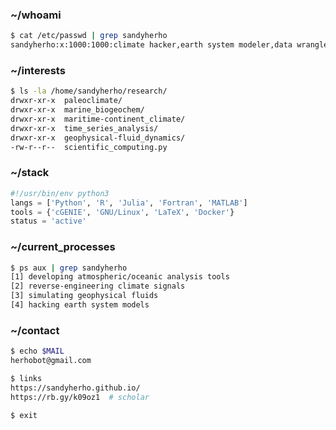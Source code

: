 ### ~/whoami
```bash
$ cat /etc/passwd | grep sandyherho
sandyherho:x:1000:1000:climate hacker,earth system modeler,data wrangler:/home/geoscience:/bin/bash
```

### ~/interests
```bash
$ ls -la /home/sandyherho/research/
drwxr-xr-x  paleoclimate/
drwxr-xr-x  marine_biogeochem/
drwxr-xr-x  maritime-continent_climate/
drwxr-xr-x  time_series_analysis/
drwxr-xr-x  geophysical-fluid_dynamics/
-rw-r--r--  scientific_computing.py
```

### ~/stack
```python
#!/usr/bin/env python3
langs = ['Python', 'R', 'Julia', 'Fortran', 'MATLAB']
tools = {'cGENIE', 'GNU/Linux', 'LaTeX', 'Docker'}
status = 'active'
```

### ~/current_processes
```bash
$ ps aux | grep sandyherho
[1] developing atmospheric/oceanic analysis tools
[2] reverse-engineering climate signals  
[3] simulating geophysical fluids
[4] hacking earth system models
```

### ~/contact
```bash
$ echo $MAIL
herhobot@gmail.com

$ links
https://sandyherho.github.io/
https://rb.gy/k09oz1  # scholar
```

```bash
$ exit
```
